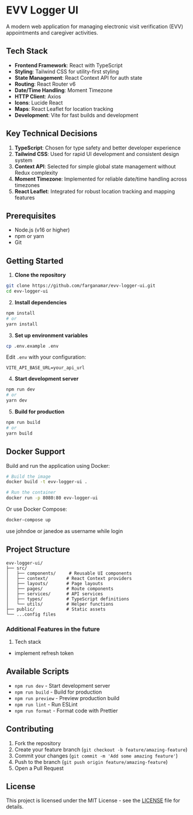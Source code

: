 # EVV Logger UI

A modern web application for managing electronic visit verification (EVV) appointments and caregiver activities.

## Tech Stack

- **Frontend Framework**: React with TypeScript
- **Styling**: Tailwind CSS for utility-first styling
- **State Management**: React Context API for auth state
- **Routing**: React Router v6
- **Date/Time Handling**: Moment Timezone
- **HTTP Client**: Axios
- **Icons**: Lucide React
- **Maps**: React Leaflet for location tracking
- **Development**: Vite for fast builds and development

## Key Technical Decisions

1. **TypeScript**: Chosen for type safety and better developer experience
2. **Tailwind CSS**: Used for rapid UI development and consistent design system
3. **Context API**: Selected for simple global state management without Redux complexity
4. **Moment Timezone**: Implemented for reliable date/time handling across timezones
5. **React Leaflet**: Integrated for robust location tracking and mapping features

## Prerequisites

- Node.js (v16 or higher)
- npm or yarn
- Git

## Getting Started

1. **Clone the repository**
```bash
git clone https://github.com/farganamar/evv-logger-ui.git
cd evv-logger-ui
```

2. **Install dependencies**
```bash
npm install
# or
yarn install
```

3. **Set up environment variables**
```bash
cp .env.example .env
```
Edit `.env` with your configuration:
```
VITE_API_BASE_URL=your_api_url
```

4. **Start development server**
```bash
npm run dev
# or
yarn dev
```


5. **Build for production**
```bash
npm run build
# or
yarn build
```

## Docker Support

Build and run the application using Docker:

```bash
# Build the image
docker build -t evv-logger-ui .

# Run the container
docker run -p 8080:80 evv-logger-ui
```

Or use Docker Compose:

```bash
docker-compose up
```

use johndoe or janedoe as username while login

## Project Structure

```
evv-logger-ui/
├── src/
│   ├── components/     # Reusable UI components
│   ├── context/       # React Context providers
│   ├── layouts/       # Page layouts
│   ├── pages/         # Route components
│   ├── services/      # API services
│   ├── types/         # TypeScript definitions
│   └── utils/         # Helper functions
├── public/            # Static assets
└── ...config files
```

### Additional Features in the future
1. Tech stack
- implement refresh token

## Available Scripts

- `npm run dev` - Start development server
- `npm run build` - Build for production
- `npm run preview` - Preview production build
- `npm run lint` - Run ESLint
- `npm run format` - Format code with Prettier

## Contributing

1. Fork the repository
2. Create your feature branch (`git checkout -b feature/amazing-feature`)
3. Commit your changes (`git commit -m 'Add some amazing feature'`)
4. Push to the branch (`git push origin feature/amazing-feature`)
5. Open a Pull Request

## License

This project is licensed under the MIT License - see the [LICENSE](LICENSE) file for details.
